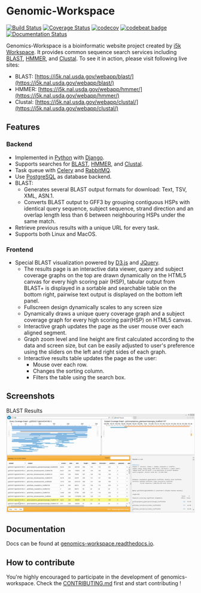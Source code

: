 # Genomic-Workspace

[![Build Status](https://travis-ci.org/NAL-i5K/genomics-workspace.svg?branch=master)](https://travis-ci.org/NAL-i5K/genomics-workspace/?branch=master)
[![Coverage Status](https://coveralls.io/repos/github/NAL-i5K/genomics-workspace/badge.svg?branch=master)](https://coveralls.io/github/NAL-i5K/genomics-workspace?branch=master)
[![codecov](https://codecov.io/gh/NAL-i5K/genomics-workspace/branch/master/graph/badge.svg)](https://codecov.io/gh/NAL-i5K/genomics-workspace)
[![codebeat badge](https://codebeat.co/badges/2a92682c-1434-4ab2-ba27-f2d750819356)](https://codebeat.co/projects/github-com-nal-i5k-genomics-workspace-master)
[![Documentation Status](http://readthedocs.org/projects/genomics-workspace/badge/?version=latest)](http://genomics-workspace.readthedocs.io/en/latest/)

Genomics-Workspace is a bioinformatic website project created by [i5k Workspace](https://i5k.nal.usda.gov/). It provides common sequence search services including [BLAST](http://blast.ncbi.nlm.nih.gov/Blast.cgi?PAGE_TYPE=BlastDocs&DOC_TYPE=Download), [HMMER](http://hmmer.org/), and [Clustal](http://www.clustal.org/). To see it in action, please visit following live sites:

* BLAST: [https://i5k.nal.usda.gov/webapp/blast/](https://i5k.nal.usda.gov/webapp/blast/)
* HMMER: [https://i5k.nal.usda.gov/webapp/hmmer/](https://i5k.nal.usda.gov/webapp/hmmer/)
* Clustal: [https://i5k.nal.usda.gov/webapp/clustal/](https://i5k.nal.usda.gov/webapp/clustal/)

## Features

### Backend

* Implemented in [Python](https://www.python.org/) with [Django](https://www.djangoproject.com/).
* Supports searches for [BLAST](http://blast.ncbi.nlm.nih.gov/Blast.cgi?PAGE_TYPE=BlastDocs&DOC_TYPE=Download), [HMMER](http://hmmer.org/), and [Clustal](http://www.clustal.org/).
* Task queue with [Celery](https://github.com/celery/celery) and [RabbitMQ](http://www.rabbitmq.com/).
* Use [PostgreSQL](https://www.postgresql.org/) as database backend.
* BLAST:
  * Generates several BLAST output formats for download: Text, TSV, XML, ASN.1.
  * Converts BLAST output to GFF3 by grouping contiguous HSPs with identical query sequence, subject sequence, strand direction and an overlap length less than 6 between neighbouring HSPs under the same match.
* Retrieve previous results with a unique URL for every task.
* Supports both Linux and MacOS.

### Frontend

* Special BLAST visualization powered by [D3.js](https://d3js.org/) and [JQuery](http://jquery.com/).
  * The results page is an interactive data viewer, query and subject coverage graphs on the top are drawn dynamically on the HTML5 canvas for every high scoring pair (HSP), tabular output from BLAST+ is displayed in a sortable and searchable table on the bottom right, pairwise text output is displayed on the bottom left panel.
  * Fullscreen design dynamically scales to any screen size
  * Dynamically draws a unique query coverage graph and a subject coverage graph for every high scoring pair(HSP) on HTML5 canvas.
  * Interactive graph updates the page as the user mouse over each aligned segment.
  * Graph zoom level and line height are first calculated according to the data and screen size, but can be easily adjusted to user's preference using the sliders on the left and right sides of each graph.
  * Interactive results table updates the page as the user:
    * Mouse over each row.
    * Changes the sorting column.
    * Filters the table using the search box.

## Screenshots

BLAST Results
![BLAST Results](sphinx_doc/img/blast-results-dynamic.gif)

## Documentation

Docs can be found at [genomics-workspace.readthedocs.io](https://genomics-workspace.readthedocs.io/en/latest/).

## How to contribute

You're highly encouraged to participate in the development of genomics-workspace. Check the [CONTRIBUTING.md](CONTRIBUTING.md) first and start contributing !
